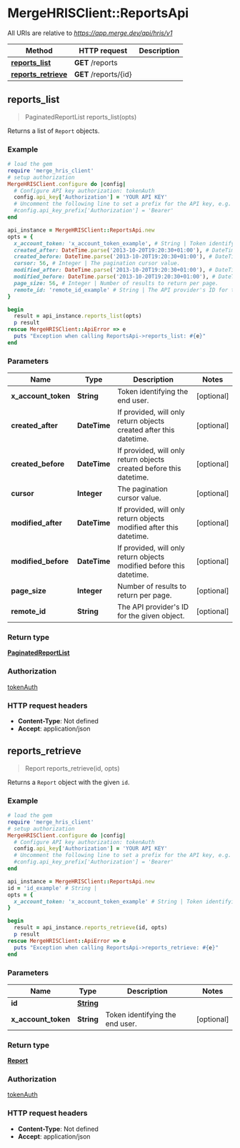 # MergeHRISClient::ReportsApi

All URIs are relative to *https://app.merge.dev/api/hris/v1*

Method | HTTP request | Description
------------- | ------------- | -------------
[**reports_list**](ReportsApi.md#reports_list) | **GET** /reports | 
[**reports_retrieve**](ReportsApi.md#reports_retrieve) | **GET** /reports/{id} | 



## reports_list

> PaginatedReportList reports_list(opts)



Returns a list of `Report` objects.

### Example

```ruby
# load the gem
require 'merge_hris_client'
# setup authorization
MergeHRISClient.configure do |config|
  # Configure API key authorization: tokenAuth
  config.api_key['Authorization'] = 'YOUR API KEY'
  # Uncomment the following line to set a prefix for the API key, e.g. 'Bearer' (defaults to nil)
  #config.api_key_prefix['Authorization'] = 'Bearer'
end

api_instance = MergeHRISClient::ReportsApi.new
opts = {
  x_account_token: 'x_account_token_example', # String | Token identifying the end user.
  created_after: DateTime.parse('2013-10-20T19:20:30+01:00'), # DateTime | If provided, will only return objects created after this datetime.
  created_before: DateTime.parse('2013-10-20T19:20:30+01:00'), # DateTime | If provided, will only return objects created before this datetime.
  cursor: 56, # Integer | The pagination cursor value.
  modified_after: DateTime.parse('2013-10-20T19:20:30+01:00'), # DateTime | If provided, will only return objects modified after this datetime.
  modified_before: DateTime.parse('2013-10-20T19:20:30+01:00'), # DateTime | If provided, will only return objects modified before this datetime.
  page_size: 56, # Integer | Number of results to return per page.
  remote_id: 'remote_id_example' # String | The API provider's ID for the given object.
}

begin
  result = api_instance.reports_list(opts)
  p result
rescue MergeHRISClient::ApiError => e
  puts "Exception when calling ReportsApi->reports_list: #{e}"
end
```

### Parameters


Name | Type | Description  | Notes
------------- | ------------- | ------------- | -------------
 **x_account_token** | **String**| Token identifying the end user. | [optional] 
 **created_after** | **DateTime**| If provided, will only return objects created after this datetime. | [optional] 
 **created_before** | **DateTime**| If provided, will only return objects created before this datetime. | [optional] 
 **cursor** | **Integer**| The pagination cursor value. | [optional] 
 **modified_after** | **DateTime**| If provided, will only return objects modified after this datetime. | [optional] 
 **modified_before** | **DateTime**| If provided, will only return objects modified before this datetime. | [optional] 
 **page_size** | **Integer**| Number of results to return per page. | [optional] 
 **remote_id** | **String**| The API provider&#39;s ID for the given object. | [optional] 

### Return type

[**PaginatedReportList**](PaginatedReportList.md)

### Authorization

[tokenAuth](../README.md#tokenAuth)

### HTTP request headers

- **Content-Type**: Not defined
- **Accept**: application/json


## reports_retrieve

> Report reports_retrieve(id, opts)



Returns a `Report` object with the given `id`.

### Example

```ruby
# load the gem
require 'merge_hris_client'
# setup authorization
MergeHRISClient.configure do |config|
  # Configure API key authorization: tokenAuth
  config.api_key['Authorization'] = 'YOUR API KEY'
  # Uncomment the following line to set a prefix for the API key, e.g. 'Bearer' (defaults to nil)
  #config.api_key_prefix['Authorization'] = 'Bearer'
end

api_instance = MergeHRISClient::ReportsApi.new
id = 'id_example' # String | 
opts = {
  x_account_token: 'x_account_token_example' # String | Token identifying the end user.
}

begin
  result = api_instance.reports_retrieve(id, opts)
  p result
rescue MergeHRISClient::ApiError => e
  puts "Exception when calling ReportsApi->reports_retrieve: #{e}"
end
```

### Parameters


Name | Type | Description  | Notes
------------- | ------------- | ------------- | -------------
 **id** | [**String**](.md)|  | 
 **x_account_token** | **String**| Token identifying the end user. | [optional] 

### Return type

[**Report**](Report.md)

### Authorization

[tokenAuth](../README.md#tokenAuth)

### HTTP request headers

- **Content-Type**: Not defined
- **Accept**: application/json


